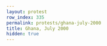 ```yaml
---
layout: protest
row_index: 335
permalink: protests/ghana-july-2000
title: Ghana, July 2000
hidden: true
---
```

